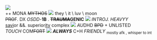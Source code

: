![](https://media.discordapp.net/attachments/707075992002494477/1143084532904513587/Untitled79_20230821152858.png?width=422&height=422)
<br>
++ MONA ~~MYTHOS~~ ![](https://i.imgur.com/HMSVQX9.gif) they \ it \ luv \ moon
</br>
~~PRO~~F. DX *OSDD*-**1B** . **~~TRAUMA~~GENIC** ![](https://i.imgur.com/wYTeoyp.gif) *INTROJ. HEAVYY*
<br>
[savi](https://en.wikipedia.org/wiki/Messiah_complex)or &&. superior[ity](https://en.wikipedia.org/wiki/Superiority_complex) complex ![](https://64.media.tumblr.com/3f3c34dac5d00f1b84267355d0359402/f78da13d0af7a7dc-90/s75x75_c1/c91321da7e7bdddbe507da8ee16329341c4eb39f.gifv) *AU*DHD ~~BPD~~ + UNLISTED
</br>
*TOUCH* COM~~FORT~~ ![](https://i.imgur.com/847xUil.gif) ***ALWAYS*** C+H *FRIENDLY* <sub>mostly afk , whisper to int</sub>

